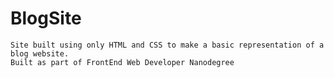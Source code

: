 # BlogSite
	Site built using only HTML and CSS to make a basic representation of a blog website.
	Built as part of FrontEnd Web Developer Nanodegree
